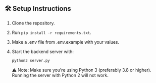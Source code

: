 ## 🛠 Setup Instructions

1. Clone the repository.
2. Run `pip install -r requirements.txt`.
3. Make a .env file from .env.example with your values.
3. Start the backend server with:

   ```bash
   python3 server.py
    ```
    ⚠️ Note: Make sure you're using Python 3 (preferably 3.8 or higher). Running the server with Python 2 will not work.